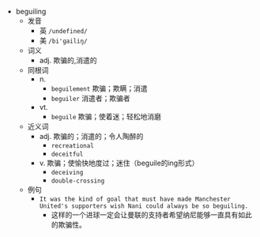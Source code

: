- beguiling
  - 发音
    - 英 `/undefined/`
    - 美 `/bi'ɡailiŋ/`
  - 词义
    - adj. 欺骗的,消遣的
  - 同根词
    - n.
      - `beguilement` 欺骗；欺瞒；消遣
      - `beguiler` 消遣者；欺骗者
    - vt.
      - `beguile` 欺骗；使着迷；轻松地消磨
  - 近义词
    - adj. 欺骗的；消遣的；令人陶醉的
      - `recreational`
      - `deceitful`
    - v. 欺骗；使愉快地度过；迷住（beguile的ing形式）
      - `deceiving`
      - `double-crossing`
  - 例句
    - `It was the kind of goal that must have made Manchester United's supporters wish Nani could always be so beguiling.`
      - 这样的一个进球一定会让曼联的支持者希望纳尼能够一直具有如此的欺骗性。

